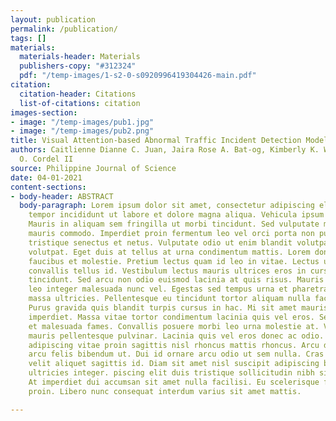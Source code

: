 ```yaml
---
layout: publication
permalink: /publication/
tags: []
materials:
  materials-header: Materials
  publishers-copy: "#312324"
  pdf: "/temp-images/1-s2-0-s0920996419304426-main.pdf"
citation:
  citation-header: Citations
  list-of-citations: citation
images-section:
- image: "/temp-images/pub1.jpg"
- image: "/temp-images/pub2.png"
title: Visual Attention-based Abnormal Traffic Incident Detection Model
authors: Caitlienne Dianne C. Juan, Jaira Rose A. Bat-og, Kimberly K. Wan, and Macario
  O. Cordel II
source: Philippine Journal of Science
date: 04-01-2021
content-sections:
- body-header: ABSTRACT
  body-paragraph: Lorem ipsum dolor sit amet, consectetur adipiscing elit, sed do eiusmod
    tempor incididunt ut labore et dolore magna aliqua. Vehicula ipsum a arcu cursus.
    Mauris in aliquam sem fringilla ut morbi tincidunt. Sed vulputate mi sit amet
    mauris commodo. Imperdiet proin fermentum leo vel orci porta non pulvinar. Morbi
    tristique senectus et netus. Vulputate odio ut enim blandit volutpat maecenas
    volutpat. Eget duis at tellus at urna condimentum mattis. Lorem donec massa sapien
    faucibus et molestie. Pretium lectus quam id leo in vitae. Lectus urna duis convallis
    convallis tellus id. Vestibulum lectus mauris ultrices eros in cursus turpis massa
    tincidunt. Sed arcu non odio euismod lacinia at quis risus. Mauris vitae ultricies
    leo integer malesuada nunc vel. Egestas sed tempus urna et pharetra pharetra massa
    massa ultricies. Pellentesque eu tincidunt tortor aliquam nulla facilisi cras.
    Purus gravida quis blandit turpis cursus in hac. Mi sit amet mauris commodo quis
    imperdiet. Massa vitae tortor condimentum lacinia quis vel eros. Senectus et netus
    et malesuada fames. Convallis posuere morbi leo urna molestie at. Vel elit scelerisque
    mauris pellentesque pulvinar. Lacinia quis vel eros donec ac odio. Eleifend quam
    adipiscing vitae proin sagittis nisl rhoncus mattis rhoncus. Arcu dui vivamus
    arcu felis bibendum ut. Dui id ornare arcu odio ut sem nulla. Cras sed felis eget
    velit aliquet sagittis id. Diam sit amet nisl suscipit adipiscing bibendum est
    ultricies integer. piscing elit duis tristique sollicitudin nibh sit amet commodo.
    At imperdiet dui accumsan sit amet nulla facilisi. Eu scelerisque felis imperdiet
    proin. Libero nunc consequat interdum varius sit amet mattis.

---
```


